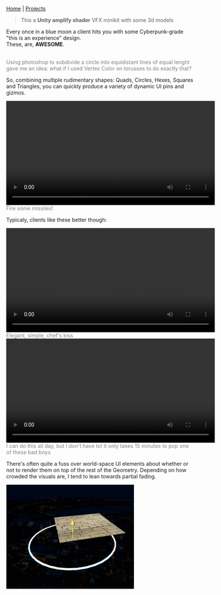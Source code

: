 [Home](index.md) | [Projects](Projects.md) 

>This a **Unity amplify shader** VFX minikit with some 3d models 

Every once in a blue moon a client hits you with some Cyberpunk-grade "this is an experience" design.  
These, are, **AWESOME**.

<br/>
 <span style="color: gray;">Using photoshop to subdivide a circle into equidistant lines of equal lenght gave me an idea: what if I used Vertex Color on torusses to do exactly that? </span>
  

So, combining multiple rudimentary shapes: Quads, Circles, Hexes, Squares and Triangles, you can quickly produce a variety of dynamic UI pins and gizmos. 


<video controls width="560" style="display: block; margin: 0 auto;">
  <source src="Projects/VFX/UIReticle2.mp4" type="video/mp4">
</video>
 <span style="color: gray;">Fire some missiles!</span>

Typicaly, clients like these better though:

<video controls width="560" style="display: block; margin: 0 auto;">
  <source src="Projects/VFX/UIReticle2.mp4" type="video/mp4">
</video>
 <span style="color: gray;">Elegant, simple, chef's kiss</span>


<video controls width="560" style="display: block; margin: 0 auto;">
  <source src="Projects/VFX/UIReticle2.mp4" type="video/mp4">
</video>
 <span style="color: gray;">I can do this all day, but I don't have to! it only takes 15 minutes to pop one of these bad boys</span>

There's often quite a fuss over world-space UI elements about whether or not to render them on top of the rest of the Geometry. 
Depending on how crowded the visuals are, I tend to lean towards partial fading.

<img src="Projects/VFX/RenderOnTop.gif" alt="renderquirk" style="height: 280px; width: auto">  
<span style="color: gray;"></span>
